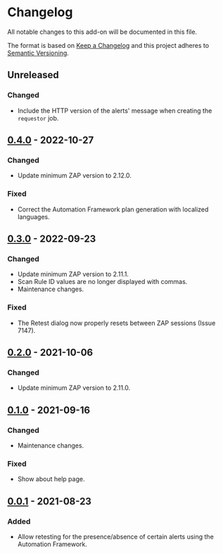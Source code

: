 # Changelog
All notable changes to this add-on will be documented in this file.

The format is based on [Keep a Changelog](https://keepachangelog.com/en/1.0.0/) and this project adheres
to [Semantic Versioning](https://semver.org/spec/v2.0.0.html).

## Unreleased
### Changed
- Include the HTTP version of the alerts' message when creating the `requestor` job.

## [0.4.0] - 2022-10-27
### Changed
- Update minimum ZAP version to 2.12.0.

### Fixed
- Correct the Automation Framework plan generation with localized languages.

## [0.3.0] - 2022-09-23
### Changed
- Update minimum ZAP version to 2.11.1.
- Scan Rule ID values are no longer displayed with commas.
- Maintenance changes.

### Fixed
- The Retest dialog now properly resets between ZAP sessions (Issue 7147).

## [0.2.0] - 2021-10-06
### Changed
- Update minimum ZAP version to 2.11.0.

## [0.1.0] - 2021-09-16
### Changed
- Maintenance changes.

### Fixed
 - Show about help page.

## [0.0.1] - 2021-08-23

### Added
- Allow retesting for the presence/absence of certain alerts using the Automation Framework.


[0.4.0]: https://github.com/zaproxy/zap-extensions/releases/retest-v0.4.0
[0.3.0]: https://github.com/zaproxy/zap-extensions/releases/retest-v0.3.0
[0.2.0]: https://github.com/zaproxy/zap-extensions/releases/retest-v0.2.0
[0.1.0]: https://github.com/zaproxy/zap-extensions/releases/retest-v0.1.0
[0.0.1]: https://github.com/zaproxy/zap-extensions/releases/retest-v0.0.1
